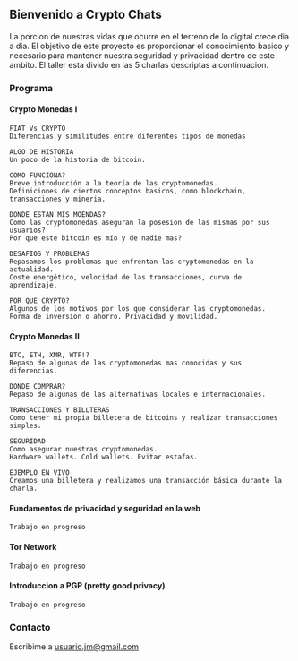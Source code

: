 
## Bienvenido a Crypto Chats 
La porcion de nuestras vidas que ocurre en el terreno de lo digital crece dia a dia. El objetivo de este proyecto es proporcionar el conocimiento basico y necesario para mantener nuestra seguridad y privacidad dentro de este ambito. El taller esta divido en las 5 charlas descriptas a continuacion.

### Programa
#### Crypto Monedas I
```
FIAT Vs CRYPTO
Diferencias y similitudes entre diferentes tipos de monedas

ALGO DE HISTORIA
Un poco de la historia de bitcoin.

COMO FUNCIONA?
Breve introducción a la teoría de las cryptomonedas. 
Definiciones de ciertos conceptos basicos, como blockchain, transacciones y mineria.

DONDE ESTAN MIS MOENDAS?
Como las cryptomonedas aseguran la posesion de las mismas por sus usuarios? 
Por que este bitcoin es mío y de nadie mas?

DESAFIOS Y PROBLEMAS
Repasamos los problemas que enfrentan las cryptomonedas en la actualidad.
Coste energético, velocidad de las transacciones, curva de aprendizaje.

POR QUE CRYPTO?
Algunos de los motivos por los que considerar las cryptomonedas. 
Forma de inversion o ahorro. Privacidad y movilidad.
```

#### Crypto Monedas II
```
BTC, ETH, XMR, WTF!?
Repaso de algunas de las cryptomonedas mas conocidas y sus diferencias.

DONDE COMPRAR?
Repaso de algunas de las alternativas locales e internacionales.

TRANSACCIONES Y BILLTERAS
Como tener mi propia billetera de bitcoins y realizar transacciones simples.

SEGURIDAD
Como asegurar nuestras cryptomonedas.
Hardware wallets. Cold wallets. Evitar estafas.

EJEMPLO EN VIVO
Creamos una billetera y realizamos una transacción básica durante la charla.
```

#### Fundamentos de privacidad y seguridad en la web
```
Trabajo en progreso
```

#### Tor Network
```
Trabajo en progreso
```

#### Introduccion a PGP (pretty good privacy)
```
Trabajo en progreso
```


### Contacto
Escribime a <a href="mailto:usuario.jm@gmail.com">usuario.jm@gmail.com<a/>
